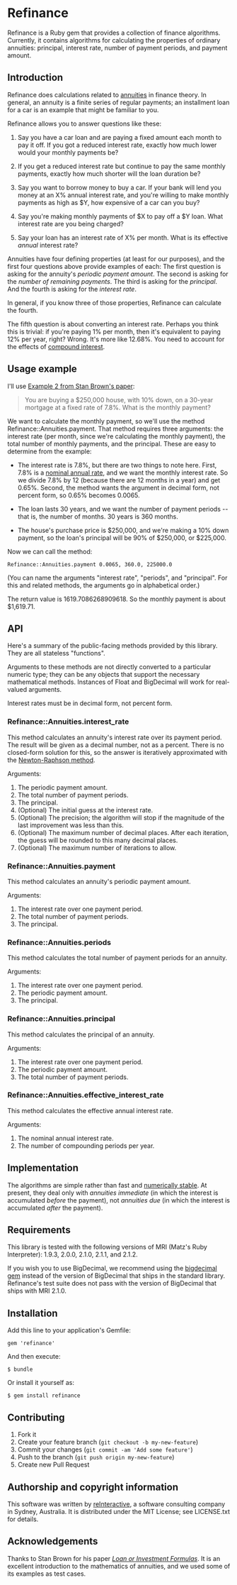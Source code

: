 # Refinance

Refinance is a Ruby gem that provides a collection of finance algorithms.
Currently, it contains algorithms for calculating the properties of ordinary
annuities: principal, interest rate, number of payment periods, and payment
amount.

## Introduction

Refinance does calculations related to
[annuities](http://en.wikipedia.org/wiki/Annuity_%28finance_theory%29) in
finance theory. In general, an annuity is a finite series of regular payments;
an installment loan for a car is an example that might be familiar to you.

Refinance allows you to answer questions like these:

1. Say you have a car loan and are paying a fixed amount each month to pay it
off. If you got a reduced interest rate, exactly how much lower would your
monthly payments be?

2. If you get a reduced interest rate but continue to pay the same monthly
payments, exactly how much shorter will the loan duration be?

3. Say you want to borrow money to buy a car. If your bank will lend you money
at an X% annual interest rate, and you're willing to make monthly payments as
high as $Y, how expensive of a car can you buy?

4. Say you're making monthly payments of $X to pay off a $Y loan. What interest
rate are you being charged?

5. Say your loan has an interest rate of X% per month. What is its effective
_annual_ interest rate?

Annuities have four defining properties (at least for our purposes), and the
first four questions above provide examples of each: The first question is
asking for the annuity's _periodic payment amount_. The second is asking for
the _number of remaining payments_. The third is asking for the _principal_.
And the fourth is asking for the _interest rate_.

In general, if you know three of those properties, Refinance can calculate
the fourth.

The fifth question is about converting an interest rate. Perhaps you think this
is trivial: if you're paying 1% per month, then it's equivalent to paying 12%
per year, right? Wrong. It's more like 12.68%. You need to account for the
effects of [compound interest](http://en.wikipedia.org/wiki/Compound_interest).


## Usage example

I'll use [Example 2 from Stan Brown's paper](http://oakroadsystems.com/math/loan.htm#Sample2):

> You are buying a $250,000 house, with 10% down, on a 30-year mortgage at a
> fixed rate of 7.8%. What is the monthly payment?

We want to calculate the monthly payment, so we'll use the method
Refinance::Annuities.payment. That method requires three arguments: the
interest rate (per month, since we're calculating the monthly payment), the
total number of monthly payments, and the principal. These are easy to
determine from the example:

* The interest rate is 7.8%, but there are two things to note here. First, 7.8%
is a [nominal annual rate](http://en.wikipedia.org/wiki/Nominal_interest_rate),
and we want the monthly interest rate. So we divide 7.8% by 12 (because there
are 12 months in a year) and get 0.65%. Second, the method wants the argument
in decimal form, not percent form, so 0.65% becomes 0.0065.

* The loan lasts 30 years, and we want the number of payment periods -- that
is, the number of months. 30 years is 360 months.

* The house's purchase price is $250,000, and we're making a 10% down payment,
so the loan's principal will be 90% of $250,000, or $225,000.

Now we can call the method:

    Refinance::Annuities.payment 0.0065, 360.0, 225000.0

(You can name the arguments "interest rate", "periods", and "principal". For
this and related methods, the arguments go in alphabetical order.)

The return value is 1619.7086268909618. So the monthly payment is about
$1,619.71.


## API

Here's a summary of the public-facing methods provided by this library. They
are all stateless "functions".

Arguments to these methods are not directly converted to a particular numeric
type; they can be any objects that support the necessary mathematical methods.
Instances of Float and BigDecimal will work for real-valued arguments.

Interest rates must be in decimal form, not percent form.


### Refinance::Annuities.interest_rate

This method calculates an annuity's interest rate over its payment period. The
result will be given as a decimal number, not as a percent. There is no
closed-form solution for this, so the answer is iteratively approximated with
the
[Newton-Raphson method](http://en.wikipedia.org/wiki/Newton-raphson_method).

Arguments:

1. The periodic payment amount.
2. The total number of payment periods.
3. The principal.
4. (Optional) The initial guess at the interest rate.
5. (Optional) The precision; the algorithm will stop if the magnitude of the
last improvement was less than this.
6. (Optional) The maximum number of decimal places. After each iteration, the
guess will be rounded to this many decimal places.
7. (Optional) The maximum number of iterations to allow.


### Refinance::Annuities.payment

This method calculates an annuity's periodic payment amount.

Arguments:

1. The interest rate over one payment period.
2. The total number of payment periods.
3. The principal.


### Refinance::Annuities.periods

This method calculates the total number of payment periods for an annuity.

Arguments:

1. The interest rate over one payment period.
2. The periodic payment amount.
3. The principal.


### Refinance::Annuities.principal

This method calculates the principal of an annuity.

Arguments:

1. The interest rate over one payment period.
2. The periodic payment amount.
3. The total number of payment periods.


### Refinance::Annuities.effective_interest_rate

This method calculates the effective annual interest rate.

Arguments:

1. The nominal annual interest rate.
2. The number of compounding periods per year.


## Implementation

The algorithms are simple rather than fast and
[numerically stable](http://en.wikipedia.org/wiki/Numerical_stability). At
present, they deal only with _annuities immediate_ (in which the interest is
accumulated _before_ the payment), not _annuities due_ (in which the interest
is accumulated _after_ the payment).


## Requirements

This library is tested with the following versions of MRI (Matz's Ruby
Interpreter): 1.9.3, 2.0.0, 2.1.0, 2.1.1, and 2.1.2.

If you wish you to use BigDecimal, we recommend using the
[bigdecimal gem](https://rubygems.org/gems/bigdecimal) instead of the version
of BigDecimal that ships in the standard library. Refinance's test suite does
not pass with the version of BigDecimal that ships with MRI 2.1.0.


## Installation

Add this line to your application's Gemfile:

    gem 'refinance'

And then execute:

    $ bundle

Or install it yourself as:

    $ gem install refinance


## Contributing

1. Fork it
2. Create your feature branch (`git checkout -b my-new-feature`)
3. Commit your changes (`git commit -am 'Add some feature'`)
4. Push to the branch (`git push origin my-new-feature`)
5. Create new Pull Request


## Authorship and copyright information

This software was written by [reInteractive](http://reinteractive.net/), a
software consulting company in Sydney, Australia. It is distributed under the
MIT License; see LICENSE.txt for details.


## Acknowledgements

Thanks to Stan Brown for his paper
_[Loan or Investment Formulas](http://oakroadsystems.com/math/loan.htm)_. It is
an excellent introduction to the mathematics of annuities, and we used some of
its examples as test cases.

